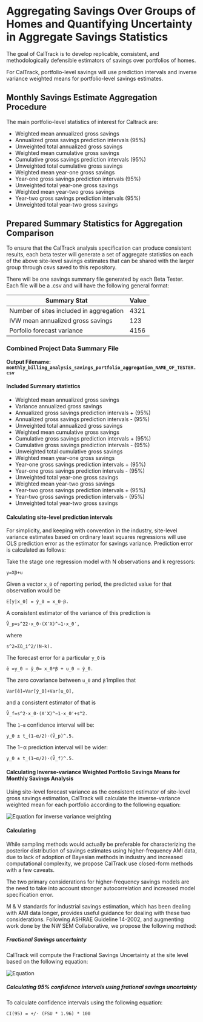 # Aggregating Savings Over Groups of Homes and Quantifying Uncertainty in Aggregate Savings Statistics

The goal of CalTrack is to develop replicable, consistent, and methodologically defensible estimators of savings over portfolios of homes. 

For CalTrack, portfolio-level savings will use prediction intervals and inverse variance weighted means for portfolio-level savings estimates.
     
## Monthly Savings Estimate Aggregation Procedure

The main portfolio-level statistics of interest for Caltrack are: 

- Weighted mean annualized gross savings
- Annualized gross savings prediction intervals (95%)
- Unweighted total annualized gross savings
- Weighted mean cumulative gross savings
- Cumulative gross savings prediction intervals (95%)
- Unweighted total cumulative gross savings
- Weighted mean year-one gross savings
- Year-one gross savings prediction intervals (95%)
- Unweighted total year-one gross savings
- Weighted mean year-two gross savings
- Year-two gross savings prediction intervals (95%)
- Unweighted total year-two gross savings

## Prepared Summary Statistics for Aggregation Comparison

To ensure that the CalTrack analysis specification can produce consistent results, each beta tester will generate a set of aggregate statistics on each of the above site-level savings estimates that can be shared with the larger group through csvs saved to this repository. 

There will be one savings summary file generated by each Beta Tester. Each file will be a .csv and will have the following general format:

| Summary Stat | Value |
| --- | --- |
| Number of sites included in aggregation | 4321 |
| IVW mean annualized gross savings | 123 |
| Porfolio forecast variance| 4156| 


### Combined Project Data Summary File

**Output Filename: `monthly_billing_analysis_savings_portfolio_aggregation_NAME_OF_TESTER.csv`**


#### Included Summary statistics

- Weighted mean annualized gross savings
- Variance annualized gross savings
- Annualized gross savings prediction intervals + (95%)
- Annualized gross savings prediction intervals - (95%)
- Unweighted total annualized gross savings
- Weighted mean cumulative gross savings
- Cumulative gross savings prediction intervals + (95%)
- Cumulative gross savings prediction intervals - (95%)
- Unweighted total cumulative gross savings
- Weighted mean year-one gross savings
- Year-one gross savings prediction intervals + (95%)
- Year-one gross savings prediction intervals - (95%)
- Unweighted total year-one gross savings
- Weighted mean year-two gross savings
- Year-two gross savings prediction intervals + (95%)
- Year-two gross savings prediction intervals - (95%)
- Unweighted total year-two gross savings


#### Calculating site-level prediction intervals

For simplicity, and keeping with convention in the industry, site-level variance estimates based on ordinary least squares regressions will use OLS prediction error as the estimator for savings variance. Prediction error is calculated as follows:

Take the stage one regression model with N observations and k regressors:

`y=Xβ+u`

Given a vector `x_0` of reporting period, the predicted value for that observation would be

`E[y|x_0] = ŷ_0 = x_0⋅β.`

A consistent estimator of the variance of this prediction is

`V̂_p=s^22⋅x_0⋅(X′X)^−1⋅x_0′,`

where

`s^2=Σû_i^2/(N−k).`

The forecast error for a particular `y_0` is

`ê =y_0 − ŷ_0= x_0*β + u_0 − ŷ_0.`

The zero covariance between `u_0` and `β̂` implies that

`Var[ê]=Var[ŷ_0]+Var[u_0],`

and a consistent estimator of that is

`V̂_f=s^2⋅x_0⋅(X′X)^−1⋅x_0′+s^2.`

The `1−α` confidence interval will be:

`y_0 ± t_(1−α/2)⋅(V̂_p)^.5.`

The 1−α prediction interval will be wider:

`y_0 ± t_(1−α/2)⋅(V̂_f)^.5.`


#### Calculating Inverse-variance Weighted Portfolio Savings Means for Monthly Savings Analysis

Using site-level forecast variance as the consistent estimator of site-level gross savings estimation, CalTrack will calculate the inverse-variance weighted mean for each portfolio according to the following equation:

![Equation for inverse variance weighting](https://www.dropbox.com/s/353ssd5u7725a7c/Screenshot%202016-10-20%2010.49.07.png?raw=true)

#### Calculating

While sampling methods would actually be preferable for characterizing the posterior distribution of savings estimates using higher-frequency AMI data, due to lack of adoption of Bayesian methods in industry and increased computational complexity, we propose CalTrack use closed-form methods with a few caveats.

The two primary considerations for higher-frequency savings models are the need to take into account stronger autocorrelation and increased model specification error. 

M & V standards for industrial savings estimation, which has been dealing with AMI data longer, provides useful guidance for dealing with these two considerations. Following ASHRAE Guideline 14-2002, and augmenting work done by the NW SEM Collaborative, we propose the following method:

##### Fractional Savings uncertainty

CalTrack will compute the Fractional Savings Uncertainty at the site level based on the following equation:

![Equation](https://www.dropbox.com/s/lca8colvkqgrtyd/Screenshot%202016-10-20%2010.28.22.png?raw=true)

##### Calculating 95% confidence intervals using frational savings uncertainty
  
To calculate confidence intervals using the following equation:

`CI(95) = +/- (FSU * 1.96) * 100`

